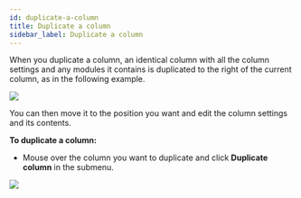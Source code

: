 ```yaml
---
id: duplicate-a-column
title: Duplicate a column
sidebar_label: Duplicate a column
---
```


When you duplicate a column, an identical column with all the column settings
and any modules it contains is duplicated to the right of the current column,
as in the following example.

![](/img/row-columns-duplicate-cols-1.png)

You can then move it to the position you want and edit the column settings and
its contents.

**To duplicate a column:**

  * Mouse over the column you want to duplicate and click **Duplicate column** in the submenu.

  ![](/img/row-columns-duplicate-cols-2.png)
